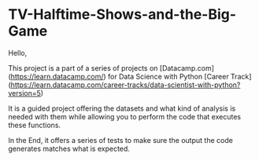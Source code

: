 # TV-Halftime-Shows-and-the-Big-Game

Hello,

This project is a part of a series of projects on [Datacamp.com] (https://learn.datacamp.com/) for Data Science with Python [Career Track] (https://learn.datacamp.com/career-tracks/data-scientist-with-python?version=5)

It is a guided project offering the datasets and what kind of analysis is needed with them while allowing you to perform the code that executes these functions.

In the End, it offers a series of tests to make sure the output the code generates matches what is expected.
